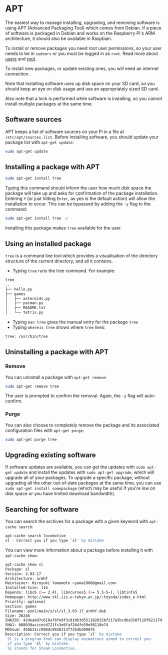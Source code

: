 # APT

The easiest way to manage installing, upgrading, and removing software is using APT (Advanced Packaging Tool) which comes from Debian. If a piece of software is packaged in Debian and works on the Raspberry Pi's ARM architecture, it should also be available in Raspbian.

To install or remove packages you need root user permissions, so your user needs to be in `sudoers` or you must be logged in as `root`. Read more about [users](../usage/users.md) and [root](../usage/root.md).

To install new packages, or update existing ones, you will need an internet connection.

Note that installing software uses up disk space on your SD card, so you should keep an eye on disk usage and use an appropriately sized SD card.

Also note that a lock is performed while software is installing, so you cannot install multiple packages at the same time.

## Software sources

APT keeps a list of software sources on your Pi in a file at `/etc/apt/sources.list`. Before installing software, you should update your package list with `apt-get update`:

```bash
sudo apt-get update
```

## Installing a package with APT

```bash
sudo apt-get install tree
```

Typing this command should inform the user how much disk space the package will take up and asks for confirmation of the package installation. Entering `Y` (or just hitting `Enter`, as yes is the default action) will allow the installation to occur. This can be bypassed by adding the `-y` flag to the command:

```bash
sudo apt-get install tree -y
```

Installing this package makes `tree` available for the user.

## Using an installed package

`tree` is a command line tool which provides a visualisation of the directory structure of the current directory, and all it contains.

- Typing `tree` runs the tree command. For example:

```bash
tree
..
├── hello.py
├── games
│   ├── asteroids.py
│   ├── pacman.py
│   ├── README.txt
│   └── tetris.py

```

- Typing `man tree` gives the manual entry for the package `tree`
- Typing `whereis tree` shows where `tree` lives:

```bash
tree: /usr/bin/tree
```

## Uninstalling a package with APT

### Remove

You can uninstall a package with `apt-get remove`:

```bash
sudo apt-get remove tree
```

The user is prompted to confirm the removal. Again, the `-y` flag will auto-confirm.

### Purge

You can also choose to completely remove the package and its associated configuration files with `apt-get purge`:

```bash
sudo apt-get purge tree
```

## Upgrading existing software

If software updates are available, you can get the updates with `sudo apt-get update` and install the updates with `sudo apt-get upgrade`, which will upgrade all of your packages. To upgrade a specific package, without upgrading all the other out-of-date packages at the same time, you can use `sudo apt-get install somepackage` (which may be useful if you're low on disk space or you have limited download bandwidth).

## Searching for software

You can search the archives for a package with a given keyword with `apt-cache search`:

```bash
apt-cache search locomotive
sl - Correct you if you type `sl' by mistake
```

You can view more information about a package before installing it with `apt-cache show`:

```bash
apt-cache show sl
Package: sl
Version: 3.03-17
Architecture: armhf
Maintainer: Hiroyuki Yamamoto <yama1066@gmail.com>
Installed-Size: 114
Depends: libc6 (>= 2.4), libncurses5 (>= 5.5-5~), libtinfo5
Homepage: http://www.tkl.iis.u-tokyo.ac.jp/~toyoda/index_e.html
Priority: optional
Section: games
Filename: pool/main/s/sl/sl_3.03-17_armhf.deb
Size: 26246
SHA256: 42dea9d7c618af8fe9f3c810b3d551102832bf217a5bcdba310f119f62117dfb
SHA1: b08039acccecd721fc3e6faf264fe59e56118e74
MD5sum: 450b21cc998dc9026313f72b4bd9807b
Description: Correct you if you type `sl' by mistake
 Sl is a program that can display animations aimed to correct you
 if you type 'sl' by mistake.
 SL stands for Steam Locomotive.
```
